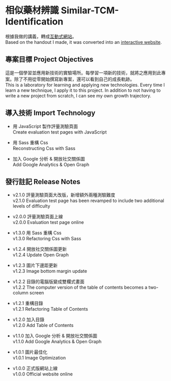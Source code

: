 # 相似藥材辨識 Similar-TCM-Identification

根據我做的講義，轉成[互動式網站](https://vinaya.blog/website-projects-library/similar-tcm-identification/index.html)。  
Based on the handout I made, it was converted into an [interactive website](https://vinaya.blog/website-projects-library/similar-tcm-identification/index.html).

## 專案目標 Project Objectives

這是一個學習並應用新技術的實驗場所。每學習一項新的技術，就將之應用到此專案。除了不用從零開始撰寫新專案，還可以看到自己的成長軌跡。  
This is a laboratory for learning and applying new technologies. Every time I learn a new technique, I apply it to this project. In addition to not having to write a new project from scratch, I can see my own growth trajectory.

## 導入技術 Import Technology

- 用 JavaScript 製作評量測驗頁面  
  Create evaluation test pages with JavaScript

- 用 Sass 重構 Css  
  Reconstructing Css with Sass

- 加入 Google 分析 & 開放社交關係圖  
  Add Google Analytics & Open Graph

## 發行註記 Release Notes

- v2.1.0 評量測驗頁面大改版，新增額外兩種測驗難度  
  v2.1.0 Evaluation test page has been revamped to include two additional levels of difficulty

- v2.0.0 評量測驗頁面上線  
  v2.0.0 Evaluation test page online

- v1.3.0 用 Sass 重構 Css  
  v1.3.0 Refactoring Css with Sass

- v1.2.4 開放社交關係圖更新  
  v1.2.4 Update Open Graph

- v1.2.3 圖片下邊距更新  
  v1.2.3 Image bottom margin update

- v1.2.2 目錄的電腦版變成雙欄式畫面  
  v1.2.2 The computer version of the table of contents becomes a two-column screen

- v1.2.1 重構目錄  
  v1.2.1 Refactoring Table of Contents

- v1.2.0 加入目錄  
  v1.2.0 Add Table of Contents

- v1.1.0 加入 Google 分析 & 開放社交關係圖  
  v1.1.0 Add Google Analytics & Open Graph

- v1.0.1 圖片最佳化  
  v1.0.1 Image Optimization

- v1.0.0 正式版網站上線  
  v1.0.0 Official website online

